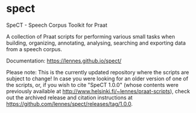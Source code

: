 # spect
SpeCT - Speech Corpus Toolkit for Praat

A collection of Praat scripts for performing various small tasks when building, organizing, annotating, analysing, searching and exporting data from a speech corpus.

Documentation: https://lennes.github.io/spect/


Please note:
This is the currently updated repository where the scripts are subject to change!
In case you were looking for an older version of one of the scripts, or, if you wish to cite "SpeCT 1.0.0" (whose contents were previously available at http://www.helsinki.fi/~lennes/praat-scripts), check out the archived release and citation instructions at https://github.com/lennes/spect/releases/tag/1.0.0.
